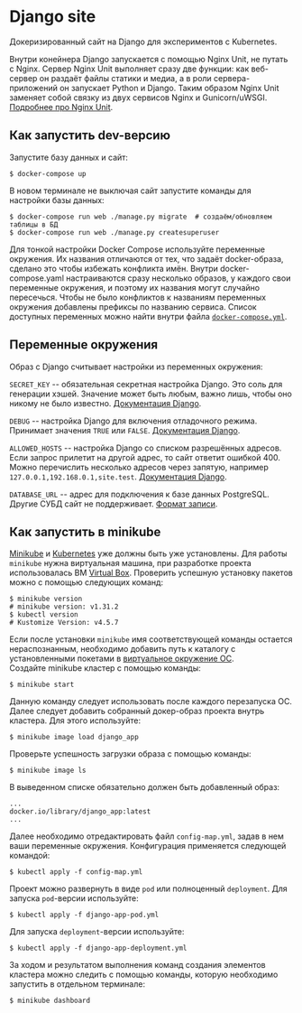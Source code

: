 # Django site

Докеризированный сайт на Django для экспериментов с Kubernetes.

Внутри конейнера Django запускается с помощью Nginx Unit, не путать с Nginx. Сервер Nginx Unit выполняет сразу две функции: как веб-сервер он раздаёт файлы статики и медиа, а в роли сервера-приложений он запускает Python и Django. Таким образом Nginx Unit заменяет собой связку из двух сервисов Nginx и Gunicorn/uWSGI. [Подробнее про Nginx Unit](https://unit.nginx.org/).

## Как запустить dev-версию

Запустите базу данных и сайт:

```shell-session
$ docker-compose up
```

В новом терминале не выключая сайт запустите команды для настройки базы данных:

```shell-session
$ docker-compose run web ./manage.py migrate  # создаём/обновляем таблицы в БД
$ docker-compose run web ./manage.py createsuperuser
```

Для тонкой настройки Docker Compose используйте переменные окружения. Их названия отличаются от тех, что задаёт docker-образа, сделано это чтобы избежать конфликта имён. Внутри docker-compose.yaml настраиваются сразу несколько образов, у каждого свои переменные окружения, и поэтому их названия могут случайно пересечься. Чтобы не было конфликтов к названиям переменных окружения добавлены префиксы по названию сервиса. Список доступных переменных можно найти внутри файла [`docker-compose.yml`](./docker-compose.yml).

## Переменные окружения

Образ с Django считывает настройки из переменных окружения:

`SECRET_KEY` -- обязательная секретная настройка Django. Это соль для генерации хэшей. Значение может быть любым, важно лишь, чтобы оно никому не было известно. [Документация Django](https://docs.djangoproject.com/en/3.2/ref/settings/#secret-key).

`DEBUG` -- настройка Django для включения отладочного режима. Принимает значения `TRUE` или `FALSE`. [Документация Django](https://docs.djangoproject.com/en/3.2/ref/settings/#std:setting-DEBUG).

`ALLOWED_HOSTS` -- настройка Django со списком разрешённых адресов. Если запрос прилетит на другой адрес, то сайт ответит ошибкой 400. Можно перечислить несколько адресов через запятую, например `127.0.0.1,192.168.0.1,site.test`. [Документация Django](https://docs.djangoproject.com/en/3.2/ref/settings/#allowed-hosts).

`DATABASE_URL` -- адрес для подключения к базе данных PostgreSQL. Другие СУБД сайт не поддерживает. [Формат записи](https://github.com/jacobian/dj-database-url#url-schema).

## Как запустить в minikube

[Minikube](https://minikube.sigs.k8s.io/docs/start/) и [Kubernetes](https://kubernetes.io/docs/setup/) уже должны быть уже установлены. 
Для работы `minikube` нужна виртуальная машина, при разработке проекта использовалась ВМ [Virtual Box](https://www.virtualbox.org/wiki/Downloads).
Проверить успешную установку пакетов можно с помощью следующих команд:
```shell-session
$ minikube version
# minikube version: v1.31.2
$ kubectl version
# Kustomize Version: v4.5.7
```
Если после установки `minikube` имя соответствующей команды остается нераспознанным, необходимо добавить путь к каталогу с установленными
покетами в [виртуальное окружение ОС](https://remontka.pro/environment-variables-windows/).  
Создайте minikube кластер с помощью команды:
```shell-session
$ minikube start
```
Данную команду следует использовать после каждого перезапуска ОС.
Далее следует добавить собранный докер-образ проекта внутрь кластера. Для этого используйте: 
```shell-session
$ minikube image load django_app
```
Проверьте успешность загрузки образа с помощью команды:
```shell-session
$ minikube image ls
```
В выведенном списке обязательно должен быть добавленный образ:
```shell-session
...
docker.io/library/django_app:latest
...
```
Далее необходимо отредактировать файл `config-map.yml`, задав в нем ваши переменные окружения.
Конфигурация применяется следующей командой:
```shell-session
$ kubectl apply -f config-map.yml  
```
Проект можно развернуть в виде `pod` или полноценный `deployment`. 
Для запуска `pod`-версии используйте:
```shell-session
$ kubectl apply -f django-app-pod.yml  
```
Для запуска `deployment`-версии используйте:
```shell-session
$ kubectl apply -f django-app-deployment.yml  
```
За ходом и результатом выполнения команд создания элементов кластера можно следить с помощью команды, которую необходимо
запустить в отдельном терминале:
```shell-session
$ minikube dashboard
```
